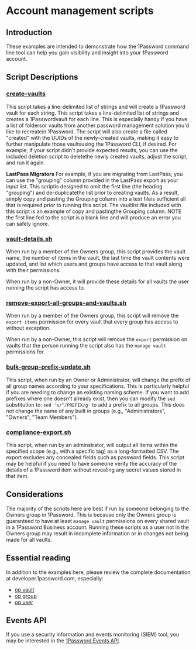 # Account management scripts

## Introduction

These examples are intended to demonstrate how the 1Password command line tool can help you gain visibility and insight into your 1Password account.  

## Script Descriptions

### [create-vaults](/create-vaults)

This script takes a line-delimited list of strings and will create a 1Password vault for each string. This script takes a line-delimited list of strings and creates a 1Passwordvault for each line. This is especially handy if you have a list of foldersor vaults from another password management solution you'd like to recreatein 1Password. The script will also create a file called "created" with the UUIDs of the newly-created vaults, making it easy to further manipulate those vaultsusing the 1Password CLI, if desired. For example, if your script didn't provide expected results, you can use the included deletion script to deletethe newly created vaults, adjust the script, and run it again.

**LastPass Migrators**
For example, if you are migrating from LastPass, you can use the "grouping" column provided in the LastPass export as your input list. This scriptis designed to omit the first line (the heading "grouping") and de-duplicatethe list prior to creating vaults. As a result, simply copy and pasting the Grouping column into a text fileis sufficient all that is required prior to running this script. The vaultlist file included with this script is an example of copy and pastingthe Grouping column. NOTE the first line fed to the script is a blank line and will produce an error you can safely ignore.

### [vault-details.sh](vault-details.sh)

When run by a member of the Owners group, this script provides the vault name, the number of items in the vault, the last time the vault contents were updated, and list which users and groups have access to that vault along with their permissions.

When run by a non-Owner, it will provide these details for all vaults the user running the script has access to.

### [remove-export-all-groups-and-vaults.sh](remove-export-all-groups-and-vault.sh)

When run by a member of the Owners group, this script will remove the `export items` permission for every vault that every group has access to without exception.

When run by a non-Owner, this script will remove the `export` permission on vaults that the person running the script also has the `manage vault` permissions for.

### [bulk-group-prefix-update.sh](bulk-group-prefix-update.sh)

This script, when run by an Owner or Administrator, will change the prefix of all group names according to your specifications. This is particularly helpful if you are needing to change an existing naming scheme.
If you want to add prefixes where one doesn't already exist, then you can modify the `sed` substitution to: `sed 's/^/PREFIX/g'` to add a prefix to all groups.
This does not change the name of any built in groups (e.g., "Administrators", "Owners", "Team Members").

### [compliance-export.sh](compliance-export.sh)

This script, when run by an adminstrator, will output all items within the specified scope (e.g., with a specific tag) as a long-formatted CSV. The export excludes any concealed fields such as password fields.
This script may be helpful if you need to have someone verify the accuracy of the details of a 1Password item without revealing any secret values stored in that item.

## Considerations

The majority of the scripts here are best if run by someone belonging to the Owners group in 1Password. This is because only the Owners group is guaranteed to have at least `manage vault` permissions on every shared vault in a 1Password Business account. Running these scripts as a user not in the Owners group may result in incomplete information or in changes not being made for all vaults.

## Essential reading

In addition to the examples here, please review the complete documentation at developer.1password.com, especially:

* [op vault](https://developer.1password.com/docs/cli/reference/management-commands/vault)  
* [op group](https://developer.1password.com/docs/cli/reference/management-commands/group)  
* [op user](https://developer.1password.com/docs/cli/reference/management-commands/user)  

## Events API

If you use a security information and events monitoring (SIEM) tool, you may be interested in the [1Password Events API](https://support.1password.com/events-reporting/).
